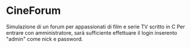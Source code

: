# CineForum
Simulazione di un forum per appassionati di film e serie TV scritto in C
Per entrare con amministratore, sarà sufficiente effettuare il login inserento "admin" come nick e password.
